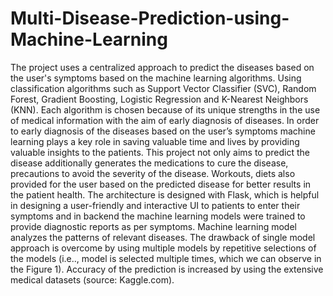 # Multi-Disease-Prediction-using-Machine-Learning

The project uses a centralized approach to predict the diseases based on the user's symptoms based on the machine learning algorithms. Using classification algorithms such as Support Vector Classifier (SVC), Random Forest, Gradient Boosting, Logistic Regression and K-Nearest Neighbors (KNN). Each algorithm is chosen because of its unique strengths in the use of medical information with the aim of early diagnosis of diseases. 
In order to early diagnosis of the diseases based on the user’s symptoms machine learning plays a key role in saving valuable time and lives by providing valuable insights to the patients. This project not only aims to predict the disease additionally generates the medications to cure the disease, precautions to avoid the severity of the disease. Workouts, diets also provided for the user based on the predicted disease for better results in the patient health. The architecture is designed with Flask, which is helpful in designing a user-friendly and interactive UI to patients to enter their symptoms and in backend the machine learning models were trained to provide diagnostic reports as per symptoms. Machine learning model analyzes the patterns of relevant diseases. The drawback of single model approach is overcome by using multiple models by repetitive selections of the models (i.e.., model is selected multiple times, which we can observe in the Figure 1). Accuracy of the prediction is increased by using the extensive medical datasets (source: Kaggle.com). 
